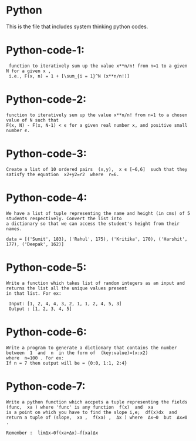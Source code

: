 # Python
  This is the file that includes system thinking python codes.
  
  #  Python-code-1:
     function to iteratively sum up the value x**n/n! from n=1 to a given N for a given x , 
     i.e., F(x, n) = 1 + [\sum_{i = 1}^N (x**n/n!)]
    
  # Python-code-2:
    function to iteratively sum up the value x**n/n! from n=1 to a chosen value of N such that 
    F(x, N) - F(x, N-1) < ϵ for a given real number x, and positive small number ϵ.
    
  # Python-code-3:
    Create a list of 10 ordered pairs  (x,y),  x ϵ [−6,6]  such that they satisfy the equation  x2+y2=r2  where  r=6.
    
  # Python-code-4:
    We have a list of tuple representing the name and height (in cms) of 5 students respectively. Convert the list into 
    a dictionary so that we can access the student's height from their names.

    data = [('Sumit', 183), ('Rahul', 175), ('Kritika', 170), ('Harshit', 177), ('Deepak', 162)]
    
  # Python-code-5:
    Write a function which takes list of random integers as an input and returns the list all the unique values present 
    in that list. For ex:

     Input: [1, 2, 4, 4, 3, 2, 1, 1, 2, 4, 5, 3]
     Output : [1, 2, 3, 4, 5]
     
  # Python-code-6:
    Write a program to generate a dictionary that contains the number between  1  and  n  in the form of  (key:value)=(x:x2)  
    where  n=100 . For ex:
    If n = 7 then output will be = {0:0, 1:1, 2:4}
    
  # Python-code-7:
    Write a python function which accpets a tuple representing the fields (func,  xa ) where 'func' is any function  f(x)  and  xa  
    is a point on which you have to find the slope i,e;  df(x)dx  and return a tuple of (slope,  xa ,  f(xa) ,  Δx ) where  Δx→0  but  Δx≠0 .

    Remember :  limΔx→0f(xa+Δx)−f(xa)Δx
